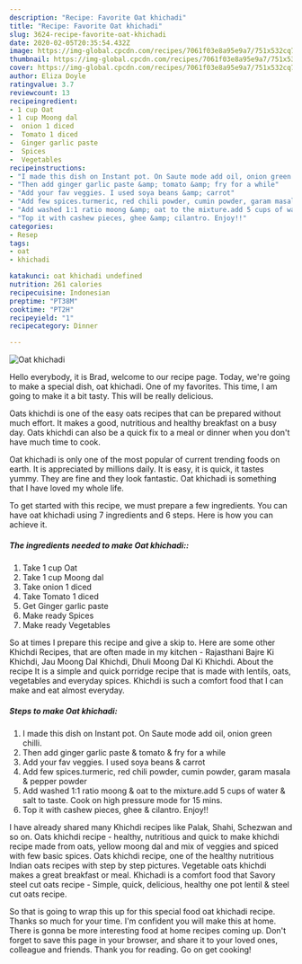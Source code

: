 ```yaml
---
description: "Recipe: Favorite Oat khichadi"
title: "Recipe: Favorite Oat khichadi"
slug: 3624-recipe-favorite-oat-khichadi
date: 2020-02-05T20:35:54.432Z
image: https://img-global.cpcdn.com/recipes/7061f03e8a95e9a7/751x532cq70/oat-khichadi-recipe-main-photo.jpg
thumbnail: https://img-global.cpcdn.com/recipes/7061f03e8a95e9a7/751x532cq70/oat-khichadi-recipe-main-photo.jpg
cover: https://img-global.cpcdn.com/recipes/7061f03e8a95e9a7/751x532cq70/oat-khichadi-recipe-main-photo.jpg
author: Eliza Doyle
ratingvalue: 3.7
reviewcount: 13
recipeingredient:
- 1 cup Oat
- 1 cup Moong dal
-  onion 1 diced
-  Tomato 1 diced
-  Ginger garlic paste
-  Spices
-  Vegetables
recipeinstructions:
- "I made this dish on Instant pot. On Saute mode add oil, onion green chilli."
- "Then add ginger garlic paste &amp; tomato &amp; fry for a while"
- "Add your fav veggies. I used soya beans &amp; carrot"
- "Add few spices.turmeric, red chili powder, cumin powder, garam masala &amp; pepper powder"
- "Add washed 1:1 ratio moong &amp; oat to the mixture.add 5 cups of water &amp; salt to taste. Cook on high pressure mode for 15 mins."
- "Top it with cashew pieces, ghee &amp; cilantro. Enjoy!!"
categories:
- Resep
tags:
- oat
- khichadi

katakunci: oat khichadi undefined
nutrition: 261 calories
recipecuisine: Indonesian
preptime: "PT38M"
cooktime: "PT2H"
recipeyield: "1"
recipecategory: Dinner

---
```



![Oat khichadi](https://img-global.cpcdn.com/recipes/7061f03e8a95e9a7/751x532cq70/oat-khichadi-recipe-main-photo.jpg)

Hello everybody, it is Brad, welcome to our recipe page. Today, we're going to make a special dish, oat khichadi. One of my favorites. This time, I am going to make it a bit tasty. This will be really delicious.

Oats khichdi is one of the easy oats recipes that can be prepared without much effort. It makes a good, nutritious and healthy breakfast on a busy day. Oats khichdi can also be a quick fix to a meal or dinner when you don&#39;t have much time to cook.

Oat khichadi is only one of the most popular of current trending foods on earth. It is appreciated by millions daily. It is easy, it is quick, it tastes yummy. They are fine and they look fantastic. Oat khichadi is something that I have loved my whole life.


To get started with this recipe, we must prepare a few ingredients. You can have oat khichadi using 7 ingredients and 6 steps. Here is how you can achieve it.

##### The ingredients needed to make Oat khichadi::

1. Take 1 cup Oat
1. Take 1 cup Moong dal
1. Take  onion 1 diced
1. Take  Tomato 1 diced
1. Get  Ginger garlic paste
1. Make ready  Spices
1. Make ready  Vegetables


So at times I prepare this recipe and give a skip to. Here are some other Khichdi Recipes, that are often made in my kitchen - Rajasthani Bajre Ki Khichdi, Jau Moong Dal Khichdi, Dhuli Moong Dal Ki Khichdi. About the recipe It is a simple and quick porridge recipe that is made with lentils, oats, vegetables and everyday spices. Khichdi is such a comfort food that I can make and eat almost everyday. 

##### Steps to make Oat khichadi:

1. I made this dish on Instant pot. On Saute mode add oil, onion green chilli.
1. Then add ginger garlic paste &amp; tomato &amp; fry for a while
1. Add your fav veggies. I used soya beans &amp; carrot
1. Add few spices.turmeric, red chili powder, cumin powder, garam masala &amp; pepper powder
1. Add washed 1:1 ratio moong &amp; oat to the mixture.add 5 cups of water &amp; salt to taste. Cook on high pressure mode for 15 mins.
1. Top it with cashew pieces, ghee &amp; cilantro. Enjoy!!


I have already shared many Khichdi recipes like Palak, Shahi, Schezwan and so on. Oats khichdi recipe - healthy, nutritious and quick to make khichdi recipe made from oats, yellow moong dal and mix of veggies and spiced with few basic spices. Oats khichdi recipe, one of the healthy nutritious Indian oats recipes with step by step pictures. Vegetable oats khichdi makes a great breakfast or meal. Khichadi is a comfort food that Savory steel cut oats recipe - Simple, quick, delicious, healthy one pot lentil &amp; steel cut oats recipe. 

So that is going to wrap this up for this special food oat khichadi recipe. Thanks so much for your time. I'm confident you will make this at home. There is gonna be more interesting food at home recipes coming up. Don't forget to save this page in your browser, and share it to your loved ones, colleague and friends. Thank you for reading. Go on get cooking!
